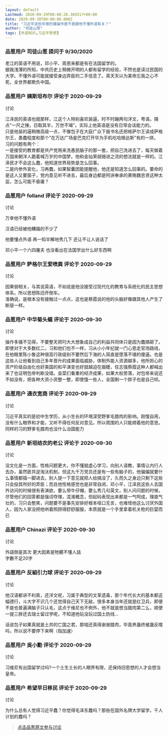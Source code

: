 ```yaml
---
layout: default
Lastmod: 2020-09-29T08:08:20.389317+00:00
date: 2020-09-30T00:00:00.000Z
title: "习近平这些年做的骚操作是不是跟他不懂外语有关？"
author: "司徒山葱"
tags: [外语知识,习近平思想]
---
```



### 品葱用户 **司徒山葱** 提问于 9/30/2020
    
老江的英语不用说，邓小平、周恩来都是有在法国留学的。  
据我浅薄的所知，中共历史上稍微开明的人都有留学的经验，不然也是读过民国的大学。不懂外语可能就接受身边弄臣的二手信息了。真天天以为美帝忘我之心不死，全世界都欺负中国。
    
                

### 品葱用户 **姨斯坦布尔** 评论于 2020-09-29
讨论

        
江泽民的英语也就那样，江这个人特别喜欢装逼，时不时蹦两句洋文，粤语。搞点"一尺之捶，日取其半，万世不竭"。实际上他英语是没有日常会话能力的。  
只是他装的逼稍微高级一点，不像包子在大庭广众下报书名还把格萨尔王读成萨格尔王，愚蠢程度和那个"在万达广场星巴克打开华为手机吃哈根达斯"有的一拼。  
习的问题有两个：  
一是接受的教育都是共产党用来洗愚民脑子的那一套，把自己洗进去了，每天做着万国来朝洋人跪着喊万岁的中国梦。他和金灿荣胡锡进之流的想法就是一样的。江泽民才不会这么蠢，他知道世界局势是怎么回事。  
二是内参外宣化，习再蠢，如果智囊团能提醒他，他还是知道怎么回事的。要命的是这人又要面子，党内意见听不进去，最后身边都是阿谀奉承的黄皓魏忠贤这种太监，怎么可能不昏庸？
        
                

### 品葱用户 **folland** 评论于 2020-09-29
讨论

        
万幸他不懂外语  
  
汉语已经被他糟蹋的不少了  
  
他要懂点外语 再一知半解地秀几下 还让不让人说话了  
  
邓小平一个六四屠夫 也没看出在法国学出什么好东西啊
        
                

### 品葱用户 **萨格尔王爱喷粪** 评论于 2020-09-29
讨论

        
因果弱相关，与其说英语，不如说是他没接受过现代化的教育与系统化的民主思想体系，所以思想陈旧开倒车。  
准确说，是根本没有接触过一点点，这也是蔡霞说的他的头脑好像跟其他人产生了断层一样。
        
                

### 品葱用户 **中华菊头蝠** 评论于 2020-09-30
讨论

        
操作多骚不见得，不要整天把叼大大想象成自己的利益共同体只是因为蠢搞砸了。即使对于大多数红二，习和他们也不一样，习从小小年纪就一门心思走官场路线，在他眼里陈小鲁这种很高行政级别不要然后下海的人简直是堕落不堪的傻逼。也是这些人让他看到自己多年晋升的成果面临威胁，体制外能人资源越多，他所担心的资产阶级自由化也好美国的和平演变也好就越迫在眉睫，任志强蔡霞这种人都喊出来了也证明包帝判断没错。韭菜们看重的经济成果，如果大权旁落，对包帝来说还不如没有，把各种大资小资整一整，即使饿一些人，全国剩一个胖子也是自己呗。
        
                

### 品葱用户 **通衣宽商** 评论于 2020-09-29
讨论

        
习近平真实的是初中生学历，从小生长的环境深受野爹毛腊肉的影响。刚愎自用，没有什么眼界和才能，又听不得任何反对意见。所以周围的人只能顺着他的意思。同样的习的野爹毛腊肉也没什么治国能力
        
                

### 品葱用户 **新垣结衣的老公** 评论于 2020-09-30
讨论

        
没文化是一方面，性格问题更大，你不懂就虚心学习，向别人请教，事情让内行人去办，虽然匪共逆淘汰机制，但这九千万党员还是有一些有脑子的，他偏偏就要什么事情都插一脚进去，别人提一下意见就把人给搞没了，久而久之身边只剩下这些只会投其所好的弄臣；而且他性格感觉也是非常自闭，邓小平，江泽民这些人去国外访问的时候很有表演欲，要么带牛仔帽，要么秀几句英文，别人问问题的时候，尽管他们的回答都是强词夺理，混淆概念，但起码表现出来都是一气呵成，理直气壮的，习只会憨笑，问题要不是事先安排好根本哑口无言，也难怪他这么讨厌外国人，因为人家没把他哄着照顾得舒舒服服，本质就是一个手里拿着机关枪的巨婴而已
        
                

### 品葱用户 **Chinazi** 评论于 2020-09-30
讨论

        
外語倒是其次 更大因素是牠聽不懂人話  
字數不足20字
        
                

### 品葱用户 **反組引力球** 评论于 2020-09-29
讨论

        
他汉语都讲不利索，还洋文呢，习属于典型的文革遗毒，那个年代长大的基本都这幅德行，斗大字不识几个还觉得自己天下无敌，很多本身当年还就是红卫兵，即便不是也普遍满脑子只认毛，这点于维尼也不例外，他不就是想当腊肉第二么，顺便一提三胖还去瑞士留过学呢，不知道他玩没玩过国土防线…  
  
话说包子如果真就是土共的亡国之君，那咱还真得谢谢腊肉，毕竟养蛊终被蛊反噬吗，所以说不要停下来啊（指加速）
        
                

### 品葱用户 **吳小勳** 评论于 2020-09-29
讨论

        
习维尼有出国留学过吗?一个土生土长的人眼界有限，还保持旧思想的人才会想当皇帝。
        
                

### 品葱用户 **希望早日移民** 评论于 2020-09-29
讨论

        
为什么总有人觉得习近平蠢？你觉得毛泽东蠢吗？那些在国外名牌大学留学，千人计划的蠢吗？
        
                





> [点击品葱原文参与讨论](https://pincong.rocks/question/31575)

